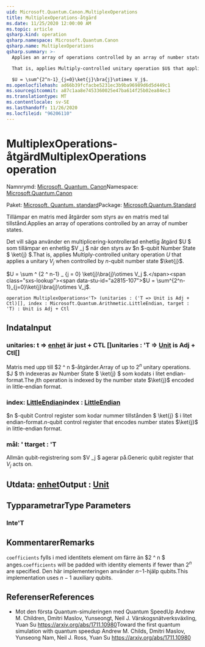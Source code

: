 ```yaml
---
uid: Microsoft.Quantum.Canon.MultiplexOperations
title: MultiplexOperations-åtgärd
ms.date: 11/25/2020 12:00:00 AM
ms.topic: article
qsharp.kind: operation
qsharp.namespace: Microsoft.Quantum.Canon
qsharp.name: MultiplexOperations
qsharp.summary: >-
  Applies an array of operations controlled by an array of number states.

  That is, applies Multiply-controlled unitary operation $U$ that applies a unitary $V_j$ when controlled by $n$-qubit number state $\ket{j}$.

  $U = \sum^{2^n-1}_{j=0}\ket{j}\bra{j}\otimes V_j$.
ms.openlocfilehash: ad66b39fcfacbe5231ec3b9ba96989d6d5d449c1
ms.sourcegitcommit: a87c1aa8e7453360025e47ba614f25b02ea84ec3
ms.translationtype: MT
ms.contentlocale: sv-SE
ms.lasthandoff: 11/26/2020
ms.locfileid: "96206110"
---
```

# <a name="multiplexoperations-operation"></a><span data-ttu-id="a2815-102">MultiplexOperations-åtgärd</span><span class="sxs-lookup"><span data-stu-id="a2815-102">MultiplexOperations operation</span></span>

<span data-ttu-id="a2815-103">Namnrymd: [Microsoft. Quantum. Canon](xref:Microsoft.Quantum.Canon)</span><span class="sxs-lookup"><span data-stu-id="a2815-103">Namespace: [Microsoft.Quantum.Canon](xref:Microsoft.Quantum.Canon)</span></span>

<span data-ttu-id="a2815-104">Paket: [Microsoft. Quantum. standard](https://nuget.org/packages/Microsoft.Quantum.Standard)</span><span class="sxs-lookup"><span data-stu-id="a2815-104">Package: [Microsoft.Quantum.Standard](https://nuget.org/packages/Microsoft.Quantum.Standard)</span></span>


<span data-ttu-id="a2815-105">Tillämpar en matris med åtgärder som styrs av en matris med tal tillstånd.</span><span class="sxs-lookup"><span data-stu-id="a2815-105">Applies an array of operations controlled by an array of number states.</span></span>

<span data-ttu-id="a2815-106">Det vill säga använder en multiplicering-kontrollerad enhetlig åtgärd $U $ som tillämpar en enhetlig $V _j $ när den styrs av $n $-qubit Number State $ \ket{j} $.</span><span class="sxs-lookup"><span data-stu-id="a2815-106">That is, applies Multiply-controlled unitary operation $U$ that applies a unitary $V_j$ when controlled by $n$-qubit number state $\ket{j}$.</span></span>

<span data-ttu-id="a2815-107">$U = \sum ^ {2 ^ n-1} _ {j = 0} \ket{j}\bra{j}\otimes V_j $.</span><span class="sxs-lookup"><span data-stu-id="a2815-107">$U = \sum^{2^n-1}_{j=0}\ket{j}\bra{j}\otimes V_j$.</span></span>

```qsharp
operation MultiplexOperations<'T> (unitaries : ('T => Unit is Adj + Ctl)[], index : Microsoft.Quantum.Arithmetic.LittleEndian, target : 'T) : Unit is Adj + Ctl
```


## <a name="input"></a><span data-ttu-id="a2815-108">Indata</span><span class="sxs-lookup"><span data-stu-id="a2815-108">Input</span></span>

### <a name="unitaries--t--unit--is-adj--ctl"></a><span data-ttu-id="a2815-109">unitaries: t => [enhet](xref:microsoft.quantum.lang-ref.unit)  är just + CTL []</span><span class="sxs-lookup"><span data-stu-id="a2815-109">unitaries : 'T => [Unit](xref:microsoft.quantum.lang-ref.unit)  is Adj + Ctl[]</span></span>

<span data-ttu-id="a2815-110">Matris med upp till $2 ^ n $-åtgärder.</span><span class="sxs-lookup"><span data-stu-id="a2815-110">Array of up to $2^n$ unitary operations.</span></span> <span data-ttu-id="a2815-111">$J $ th indexeras av Number State $ \ket{j} $ som kodats i litet endian-format.</span><span class="sxs-lookup"><span data-stu-id="a2815-111">The $j$th operation is indexed by the number state $\ket{j}$ encoded in little-endian format.</span></span>


### <a name="index--littleendian"></a><span data-ttu-id="a2815-112">index: [LittleEndian](xref:Microsoft.Quantum.Arithmetic.LittleEndian)</span><span class="sxs-lookup"><span data-stu-id="a2815-112">index : [LittleEndian](xref:Microsoft.Quantum.Arithmetic.LittleEndian)</span></span>

<span data-ttu-id="a2815-113">$n $-qubit Control register som kodar nummer tillstånden $ \ket{j} $ i litet endian-format.</span><span class="sxs-lookup"><span data-stu-id="a2815-113">$n$-qubit control register that encodes number states $\ket{j}$ in little-endian format.</span></span>


### <a name="target--t"></a><span data-ttu-id="a2815-114">mål: ' t</span><span class="sxs-lookup"><span data-stu-id="a2815-114">target : 'T</span></span>

<span data-ttu-id="a2815-115">Allmän qubit-registrering som $V _j $ agerar på.</span><span class="sxs-lookup"><span data-stu-id="a2815-115">Generic qubit register that $V_j$ acts on.</span></span>



## <a name="output--unit"></a><span data-ttu-id="a2815-116">Utdata: [enhet](xref:microsoft.quantum.lang-ref.unit)</span><span class="sxs-lookup"><span data-stu-id="a2815-116">Output : [Unit](xref:microsoft.quantum.lang-ref.unit)</span></span>



## <a name="type-parameters"></a><span data-ttu-id="a2815-117">Typparametrar</span><span class="sxs-lookup"><span data-stu-id="a2815-117">Type Parameters</span></span>

### <a name="t"></a><span data-ttu-id="a2815-118">Inte</span><span class="sxs-lookup"><span data-stu-id="a2815-118">'T</span></span>



## <a name="remarks"></a><span data-ttu-id="a2815-119">Kommentarer</span><span class="sxs-lookup"><span data-stu-id="a2815-119">Remarks</span></span>

<span data-ttu-id="a2815-120">`coefficients` fylls i med identitets element om färre än $2 ^ n $ anges.</span><span class="sxs-lookup"><span data-stu-id="a2815-120">`coefficients` will be padded with identity elements if fewer than $2^n$ are specified.</span></span> <span data-ttu-id="a2815-121">Den här implementeringen använder $n-$1-hjälp qubits.</span><span class="sxs-lookup"><span data-stu-id="a2815-121">This implementation uses $n - 1$ auxiliary qubits.</span></span>

## <a name="references"></a><span data-ttu-id="a2815-122">Referenser</span><span class="sxs-lookup"><span data-stu-id="a2815-122">References</span></span>

- <span data-ttu-id="a2815-123">Mot den första Quantum-simuleringen med Quantum SpeedUp Andrew M. Children, Dmitri Maslov, Yunseongt, Neil J. Värskogsnätverksväxling, Yuan Su https://arxiv.org/abs/1711.10980</span><span class="sxs-lookup"><span data-stu-id="a2815-123">Toward the first quantum simulation with quantum speedup Andrew M. Childs, Dmitri Maslov, Yunseong Nam, Neil J. Ross, Yuan Su https://arxiv.org/abs/1711.10980</span></span>